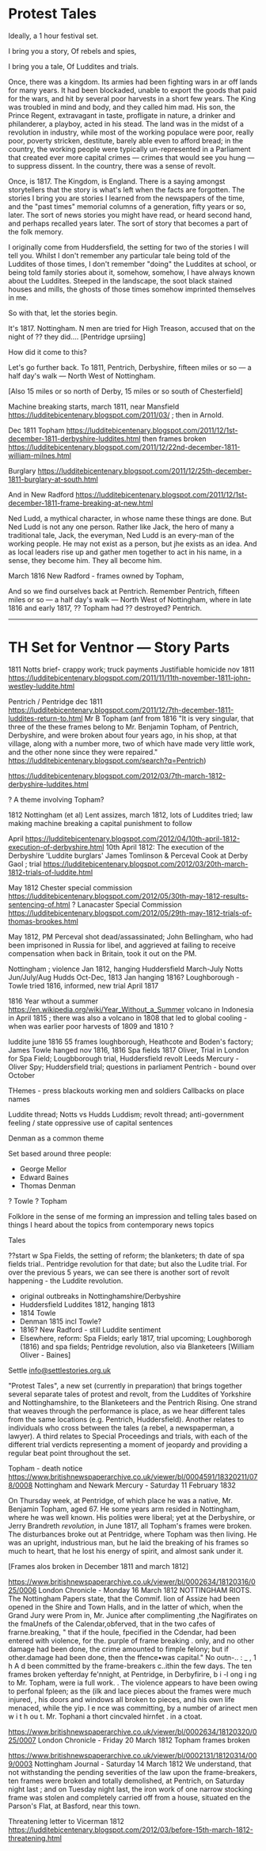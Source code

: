 # Protest Tales

Ideally, a 1 hour festival set.

I bring you a story,
Of rebels and spies,

I bring you a tale,
Of Luddites and trials.

Once, there was a kingdom. Its armies had been fighting wars in ar off lands for many years.  It had been blockaded, unable to export the goods that paid for the wars, and hit by several poor harvests in a short few years. The King was troubled in mind and body, and they called him mad. His son, the Prince Regent, extravagant in taste, profligate in nature, a drinker and philanderer, a playboy, acted in his stead. The land was in the midst of a revolution in industry, while most of the working populace were poor, really poor, poverty stricken, destitute, barely able even to afford bread; in the country, the working people were typically un-represented in a Parliament that created ever more capital crimes — crimes that would see you hung — to suppress dissent. In the country, there was a sense of revolt.

Once, is 1817. The Kingdom, is England. There is a saying amongst storytellers that the story is what's left when the facts are forgotten. The stories I bring you are stories I learned from the newspapers of the time, and the "past times" memorial columns of  a generation, fifty years or so, later. The sort of news stories you might have read, or heard second hand, and perhaps recalled years later. The sort of story that becomes a part of the folk memory.

I originally come from Huddersfield, the setting for two of the stories I will tell you. Whilst I don't remember any particular tale being told of the Luddites of those times, I don't remember "doing" the Luddites at school, or being told family stories about it, somehow, somehow, I have always known about the Luddites. Steeped in the landscape, the soot black stained houses and mills, the ghosts of those times somehow imprinted themselves in me.

So with that, let the stories begin.

It's 1817. Nottingham. N men are tried for High Treason, accused that on the night of ?? they did.... [Pentridge uprsiing]

How did it come to this?

Let's go further back. To 1811, Pentrich, Derbyshire, fifteen miles or so — a half day's walk — North West of Nottingham.

[Also 15 miles or so north of Derby, 15 miles or so south of Chesterfield]

Machine breaking starts, march 1811, near Mansfield https://ludditebicentenary.blogspot.com/2011/03/ ; then in Arnold.


Dec 1811 Topham  https://ludditebicentenary.blogspot.com/2011/12/1st-december-1811-derbyshire-luddites.html then frames broken
https://ludditebicentenary.blogspot.com/2011/12/22nd-december-1811-william-milnes.html

Burglary https://ludditebicentenary.blogspot.com/2011/12/25th-december-1811-burglary-at-south.html

And in New Radford https://ludditebicentenary.blogspot.com/2011/12/1st-december-1811-frame-breaking-at-new.html

Ned Ludd, a mythical character, in whose name these things are done. But Ned Ludd is not any one person. Rather like Jack, the hero of many a traditional tale, Jack, the everyman, Ned Ludd is an every-man of the working people. He may not exist as a person, but jhe exists as an idea. And as local leaders rise up and gather men together to act in his name, in a sense, they become him. They all become him.

March 1816 New Radford - frames owned by Topham,

And so we find ourselves back at Pentrich. Remember Pentrich, fifteen miles or so — a half day's walk — North West of Nottingham, where in late 1816 and early 1817, ?? Topham had ?? destroyed? Pentrich.


---


# TH Set for Ventnor — Story Parts

1811 Notts brief- crappy work; truck payments
Justifiable homicide nov 1811 https://ludditebicentenary.blogspot.com/2011/11/11th-november-1811-john-westley-luddite.html

Pentrich / Pentridge dec 1811 https://ludditebicentenary.blogspot.com/2011/12/7th-december-1811-luddites-return-to.html Mr B Topham
(anf from 1816 "It is very singular, that three of the these frames belong to Mr. Benjamin Topham, of Pentrich, Derbyshire, and were broken about four years ago, in his shop, at that village, along with a number more, two of which have made very little work, and the other none since they were repaired." https://ludditebicentenary.blogspot.com/search?q=Pentrich)

https://ludditebicentenary.blogspot.com/2012/03/7th-march-1812-derbyshire-luddites.html

? A theme involving Topham?

1812
Nottingham (et al) Lent assizes, march 1812, lots of Luddites tried; law making machine breaking a capital punishment to follow

April https://ludditebicentenary.blogspot.com/2012/04/10th-april-1812-execution-of-derbyshire.html 10th April 1812: The execution of the Derbyshire 'Luddite burglars' James Tomlinson & Perceval Cook at Derby Gaol ; trial https://ludditebicentenary.blogspot.com/2012/03/20th-march-1812-trials-of-luddite.html

May 1812 Chester special commission https://ludditebicentenary.blogspot.com/2012/05/30th-may-1812-results-sentencing-of.html
? Lanacaster Special Commission https://ludditebicentenary.blogspot.com/2012/05/29th-may-1812-trials-of-thomas-brookes.html


May 1812, PM Perceval shot dead/assassinated; John Bellingham, who had been imprisoned in Russia for libel, and aggrieved at failing to receive compensation when back in Britain, took it out on the PM.

Nottingham ; violence Jan 1812, hanging
Huddersfield March-July
Notts Jun/July/Aug
Hudds Oct-Dec,
1813 Jan hanging
1816? Loughborough - Towle tried 1816, informed, new trial April 1817

1816 Year wthout a summer https://en.wikipedia.org/wiki/Year_Without_a_Summer volcano in Indonesia in April 1815 ;  there was also a volcano in 1808 that led to global cooling - when was earlier poor harvests of 1809 and 1810 ?

luddite june 1816 55 frames loughborough, Heathcote and Boden's factory; James Towle hanged nov 1816,
1816 Spa fields
1817 Oliver, Trial in London for Spa Field; Lougbborough trial, Huddersfield  revolt
Leeds Mercury - Oliver Spy; Huddersfield trial; questions in parliament
Pentrich - bound over
October
 

 THemes - press blackouts
 working men and soldiers
 Callbacks on place names

 Luddite thread; Notts vs Hudds Luddism; revolt thread; anti-government feeling / state oppressive use of capital sentences

Denman as a common theme

Set based around three people:

- George Mellor 
- Edward Baines
- Thomas Denman

? Towle
? Topham

Folklore in the sense of me forming an impression and telling tales based on things I heard about the topics from contemporary news topics


Tales

??start w  Spa Fields, the setting of reform; the blanketers; th date of spa fields trial.. Pentridge revolution for that date; but also the Ludite trial. For  over the previous 5 years, we can see there is another sort of revolt happening - the Luddite revolution.

- original outbreaks in Nottinghamshire/Derbyshire
- Huddersfield Luddites 1812, hanging 1813
- 1814 Towle
- Denman 1815 incl Towle?
- 1816? New Radford - still Luddite sentiment
- Elsewhere, reform: Spa Fields; early 1817, trial upcoming; Loughborogh (1816) and spa fields;  Pentridge revolution, also via Blanketeers [William Oliver - Baines]


Settle  info@settlestories.org.uk

"Protest Tales", a new set (currently in preparation) that brings together several separate tales of protest and revolt, from the Luddites of Yorkshire and Nottinghamshire, to the Blanketeers and the Pentrich Rising. One strand that weaves through the performance is place, as we hear different tales from the same locations (e.g. Pentrich, Huddersfield). Another relates to individuals who cross between the tales (a rebel, a newspaperman, a lawyer). A third relates to Special Proceedings and trials, with each of the different trial verdicts representing a moment of jeopardy and providing a regular beat point throughout the set.



Topham - death notice
https://www.britishnewspaperarchive.co.uk/viewer/bl/0004591/18320211/078/0008
Nottingham and Newark Mercury - Saturday 11 February 1832

On Thursday week, at Pentridge, of which place he was a native, Mr. Benjamin Topham, aged 67. He some years arm resided in Nottingham, where he was well known. His polities were liberal; yet at the Derbyshire, or Jerry Brandreth *revolution*, in June 1817, all Topham's frames were broken. The disturbances broke out at Pentridge, where Topham was then living. He was an upright, industrious man, but he laid the breaking of his frames so much to heart, that he lost his energy of spirit, and almost sank under it.

[Frames alos broken in December 1811 and march 1812]

https://www.britishnewspaperarchive.co.uk/viewer/bl/0002634/18120316/025/0006
London Chronicle - Monday 16 March 1812
NOTTINGHAM RIOTS. The Nottingham Papers state, that the Commif. lion of Assize had been opened in the Shire and Town Halls, and in the latter of which, when the  Grand Jury were Prom in, Mr. Junice after complimenting ,the Nagifirates on the fmaUnefs of the Calendar,obferved, that in the two cafes of frarne.breaking, " that if the houle, fpecified in the Cdendar, had been entered with violence, for the. purple of frame breaking . only, and no other damage had been done, the crime amounted to fimple felony; but if other.damage had been done, then the ffence•was capital." No outn-.. : _ , 1 h A d been committed by the frame-breakers c..ithin the few days. The ten frames broken yefterday fe'nnight, at Pentridge, in Derbyfirire, b i -l ong i ng to Mr. Topham, were ia full work. . The violence appears to have been owing to perfonal fpleen; as the (ilk and lace pieces about the frames were much injured, , his doors and windows all broken to pieces, and his own life menaced, while the yip. l e nce was committing, by a number of arinect men w i t h ou t. Mr. Tophani a thort cincvaled hirnfet . in a ctoat. 


https://www.britishnewspaperarchive.co.uk/viewer/bl/0002634/18120320/025/0007
London Chronicle - Friday 20 March 1812 Topham frames broken

https://www.britishnewspaperarchive.co.uk/viewer/bl/0002131/18120314/009/0003
Nottingham Journal - Saturday 14 March 1812
We understand, that not withstanding the pending severities of the law upon the frame-breakers, ten frames were broken and totally demolished, at Pentrich, on Saturday night last ; and on Tuesday night last, the iron work of one narrow stocking frame was stolen and completely carried off from a house, situated en the Parson's Flat, at Basford, near this town.

Threatening letter to Vicerman 1812 https://ludditebicentenary.blogspot.com/2012/03/before-15th-march-1812-threatening.html